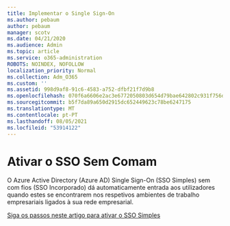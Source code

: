 ```yaml
---
title: Implementar o Single Sign-On
ms.author: pebaum
author: pebaum
manager: scotv
ms.date: 04/21/2020
ms.audience: Admin
ms.topic: article
ms.service: o365-administration
ROBOTS: NOINDEX, NOFOLLOW
localization_priority: Normal
ms.collection: Adm_O365
ms.custom: ''
ms.assetid: 998d9af8-91c6-4583-a752-dfbf21f7d9b8
ms.openlocfilehash: 070f6a6606e2ac3e6772050803d654d79bae642802c931f756d1c1ac3421f34d
ms.sourcegitcommit: b5f7da89a650d2915dc652449623c78be6247175
ms.translationtype: MT
ms.contentlocale: pt-PT
ms.lasthandoff: 08/05/2021
ms.locfileid: "53914122"
---
```

# <a name="enable-seamless-sso"></a>Ativar o SSO Sem Comam

O Azure Active Directory (Azure AD) Single Sign-On (SSO Simples) sem com fios (SSO Incorporado) dá automaticamente entrada aos utilizadores quando estes se encontrarem nos respetivos ambientes de trabalho empresariais ligados à sua rede empresarial.
  
[Siga os passos neste artigo para ativar o SSO Simples](https://docs.microsoft.com/azure/active-directory/connect/active-directory-aadconnect-sso-quick-start)
  

